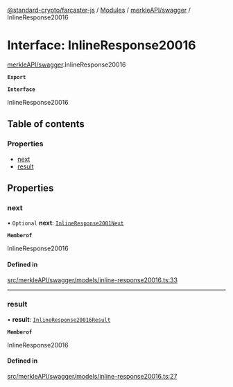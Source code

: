 [@standard-crypto/farcaster-js](../README.md) / [Modules](../modules.md) / [merkleAPI/swagger](../modules/merkleAPI_swagger.md) / InlineResponse20016

# Interface: InlineResponse20016

[merkleAPI/swagger](../modules/merkleAPI_swagger.md).InlineResponse20016

**`Export`**

**`Interface`**

InlineResponse20016

## Table of contents

### Properties

- [next](merkleAPI_swagger.InlineResponse20016.md#next)
- [result](merkleAPI_swagger.InlineResponse20016.md#result)

## Properties

### next

• `Optional` **next**: [`InlineResponse2001Next`](merkleAPI_swagger.InlineResponse2001Next.md)

**`Memberof`**

InlineResponse20016

#### Defined in

[src/merkleAPI/swagger/models/inline-response20016.ts:33](https://github.com/standard-crypto/farcaster-js/blob/main/src/merkleAPI/swagger/models/inline-response20016.ts#L33)

___

### result

• **result**: [`InlineResponse20016Result`](merkleAPI_swagger.InlineResponse20016Result.md)

**`Memberof`**

InlineResponse20016

#### Defined in

[src/merkleAPI/swagger/models/inline-response20016.ts:27](https://github.com/standard-crypto/farcaster-js/blob/main/src/merkleAPI/swagger/models/inline-response20016.ts#L27)
